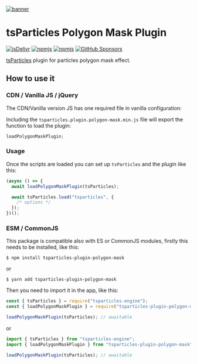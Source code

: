 [![banner](https://particles.js.org/images/banner2.png)](https://particles.js.org)

# tsParticles Polygon Mask Plugin

[![jsDelivr](https://data.jsdelivr.com/v1/package/npm/tsparticles-plugin-polygon-mask/badge)](https://www.jsdelivr.com/package/npm/tsparticles-plugin-polygon-mask)
[![npmjs](https://badge.fury.io/js/tsparticles-plugin-polygon-mask.svg)](https://www.npmjs.com/package/tsparticles-plugin-polygon-mask)
[![npmjs](https://img.shields.io/npm/dt/tsparticles-plugin-polygon-mask)](https://www.npmjs.com/package/tsparticles-plugin-polygon-mask) [![GitHub Sponsors](https://img.shields.io/github/sponsors/matteobruni)](https://github.com/sponsors/matteobruni)

[tsParticles](https://github.com/matteobruni/tsparticles) plugin for particles polygon mask effect.

## How to use it

### CDN / Vanilla JS / jQuery

The CDN/Vanilla version JS has one required file in vanilla configuration:

Including the `tsparticles.plugin.polygon-mask.min.js` file will export the function to load the plugin:

```javascript
loadPolygonMaskPlugin;
```

### Usage

Once the scripts are loaded you can set up `tsParticles` and the plugin like this:

```javascript
(async () => {
  await loadPolygonMaskPlugin(tsParticles);

  await tsParticles.load("tsparticles", {
    /* options */
  });
})();
```

### ESM / CommonJS

This package is compatible also with ES or CommonJS modules, firstly this needs to be installed, like this:

```shell
$ npm install tsparticles-plugin-polygon-mask
```

or

```shell
$ yarn add tsparticles-plugin-polygon-mask
```

Then you need to import it in the app, like this:

```javascript
const { tsParticles } = require("tsparticles-engine");
const { loadPolygonMaskPlugin } = require("tsparticles-plugin-polygon-mask");

loadPolygonMaskPlugin(tsParticles); // awaitable
```

or

```javascript
import { tsParticles } from "tsparticles-engine";
import { loadPolygonMaskPlugin } from "tsparticles-plugin-polygon-mask";

loadPolygonMaskPlugin(tsParticles); // awaitable
```
